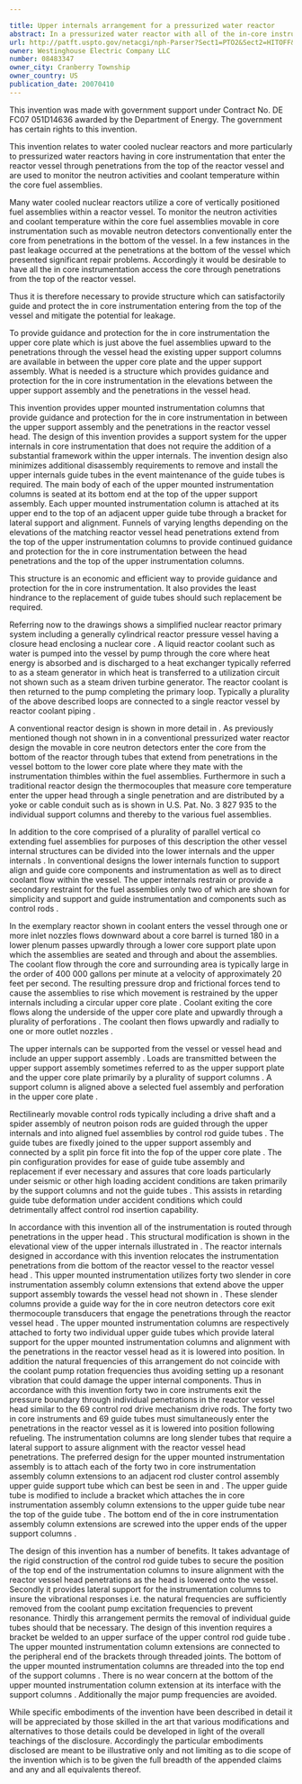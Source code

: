 ```yaml
---

title: Upper internals arrangement for a pressurized water reactor
abstract: In a pressurized water reactor with all of the in-core instrumentation gaining access to the core through the reactor head, each fuel assembly in which the instrumentation is introduced is aligned with an upper internals instrumentation guide-way. In the elevations above the upper internals upper support assembly, the instrumentation is protected and aligned by upper mounted instrumentation columns that are part of the instrumentation guide-way and extend from the upper support assembly towards the reactor head in hue with a corresponding head penetration. The upper mounted instrumentation columns are supported laterally at one end by an upper guide tube and at the other end by the upper support plate.
url: http://patft.uspto.gov/netacgi/nph-Parser?Sect1=PTO2&Sect2=HITOFF&p=1&u=%2Fnetahtml%2FPTO%2Fsearch-adv.htm&r=1&f=G&l=50&d=PALL&S1=08483347&OS=08483347&RS=08483347
owner: Westinghouse Electric Company LLC
number: 08483347
owner_city: Cranberry Township
owner_country: US
publication_date: 20070410
---
```

This invention was made with government support under Contract No. DE FC07 051D14636 awarded by the Department of Energy. The government has certain rights to this invention.

This invention relates to water cooled nuclear reactors and more particularly to pressurized water reactors having in core instrumentation that enter the reactor vessel through penetrations from the top of the reactor vessel and are used to monitor the neutron activities and coolant temperature within the core fuel assemblies.

Many water cooled nuclear reactors utilize a core of vertically positioned fuel assemblies within a reactor vessel. To monitor the neutron activities and coolant temperature within the core fuel assemblies movable in core instrumentation such as movable neutron detectors conventionally enter the core from penetrations in the bottom of the vessel. In a few instances in the past leakage occurred at the penetrations at the bottom of the vessel which presented significant repair problems. Accordingly it would be desirable to have all the in core instrumentation access the core through penetrations from the top of the reactor vessel.

Thus it is therefore necessary to provide structure which can satisfactorily guide and protect the in core instrumentation entering from the top of the vessel and mitigate the potential for leakage.

To provide guidance and protection for the in core instrumentation the upper core plate which is just above the fuel assemblies upward to the penetrations through the vessel head the existing upper support columns are available in between the upper core plate and the upper support assembly. What is needed is a structure which provides guidance and protection for the in core instrumentation in the elevations between the upper support assembly and the penetrations in the vessel head.

This invention provides upper mounted instrumentation columns that provide guidance and protection for the in core instrumentation in between the upper support assembly and the penetrations in the reactor vessel head. The design of this invention provides a support system for the upper internals in core instrumentation that does not require the addition of a substantial framework within the upper internals. The invention design also minimizes additional disassembly requirements to remove and install the upper internals guide tubes in the event maintenance of the guide tubes is required. The main body of each of the upper mounted instrumentation columns is seated at its bottom end at the top of the upper support assembly. Each upper mounted instrumentation column is attached at its upper end to the top of an adjacent upper guide tube through a bracket for lateral support and alignment. Funnels of varying lengths depending on the elevations of the matching reactor vessel head penetrations extend from the top of the upper instrumentation columns to provide continued guidance and protection for the in core instrumentation between the head penetrations and the top of the upper instrumentation columns.

This structure is an economic and efficient way to provide guidance and protection for the in core instrumentation. It also provides the least hindrance to the replacement of guide tubes should such replacement be required.

Referring now to the drawings shows a simplified nuclear reactor primary system including a generally cylindrical reactor pressure vessel having a closure head enclosing a nuclear core . A liquid reactor coolant such as water is pumped into the vessel by pump through the core where heat energy is absorbed and is discharged to a heat exchanger typically referred to as a steam generator in which heat is transferred to a utilization circuit not shown such as a steam driven turbine generator. The reactor coolant is then returned to the pump completing the primary loop. Typically a plurality of the above described loops are connected to a single reactor vessel by reactor coolant piping .

A conventional reactor design is shown in more detail in . As previously mentioned though not shown in in a conventional pressurized water reactor design the movable in core neutron detectors enter the core from the bottom of the reactor through tubes that extend from penetrations in the vessel bottom to the lower core plate where they mate with the instrumentation thimbles within the fuel assemblies. Furthermore in such a traditional reactor design the thermocouples that measure core temperature enter the upper head through a single penetration and are distributed by a yoke or cable conduit such as is shown in U.S. Pat. No. 3 827 935 to the individual support columns and thereby to the various fuel assemblies.

In addition to the core comprised of a plurality of parallel vertical co extending fuel assemblies for purposes of this description the other vessel internal structures can be divided into the lower internals and the upper internals . In conventional designs the lower internals function to support align and guide core components and instrumentation as well as to direct coolant flow within the vessel. The upper internals restrain or provide a secondary restraint for the fuel assemblies only two of which are shown for simplicity and support and guide instrumentation and components such as control rods .

In the exemplary reactor shown in coolant enters the vessel through one or more inlet nozzles flows downward about a core barrel is turned 180 in a lower plenum passes upwardly through a lower core support plate upon which the assemblies are seated and through and about the assemblies. The coolant flow through the core and surrounding area is typically large in the order of 400 000 gallons per minute at a velocity of approximately 20 feet per second. The resulting pressure drop and frictional forces tend to cause the assemblies to rise which movement is restrained by the upper internals including a circular upper core plate . Coolant exiting the core flows along the underside of the upper core plate and upwardly through a plurality of perforations . The coolant then flows upwardly and radially to one or more outlet nozzles .

The upper internals can be supported from the vessel or vessel head and include an upper support assembly . Loads are transmitted between the upper support assembly sometimes referred to as the upper support plate and the upper core plate primarily by a plurality of support columns . A support column is aligned above a selected fuel assembly and perforation in the upper core plate .

Rectilinearly movable control rods typically including a drive shaft and a spider assembly of neutron poison rods are guided through the upper internals and into aligned fuel assemblies by control rod guide tubes . The guide tubes are fixedly joined to the upper support assembly and connected by a split pin force fit into the fop of the upper core plate . The pin configuration provides for ease of guide tube assembly and replacement if ever necessary and assures that core loads particularly under seismic or other high loading accident conditions are taken primarily by the support columns and not the guide tubes . This assists in retarding guide tube deformation under accident conditions which could detrimentally affect control rod insertion capability.

In accordance with this invention all of the instrumentation is routed through penetrations in the upper head . This structural modification is shown in the elevational view of the upper internals illustrated in . The reactor internals designed in accordance with this invention relocates the instrumentation penetrations from die bottom of the reactor vessel to the reactor vessel head . This upper mounted instrumentation utilizes forty two slender in core instrumentation assembly column extensions that extend above the upper support assembly towards the vessel head not shown in . These slender columns provide a guide way for the in core neutron detectors core exit thermocouple transducers that engage the penetrations through the reactor vessel head . The upper mounted instrumentation columns are respectively attached to forty two individual upper guide tubes which provide lateral support for the upper mounted instrumentation columns and alignment with the penetrations in the reactor vessel head as it is lowered into position. In addition the natural frequencies of this arrangement do not coincide with the coolant pump rotation frequencies thus avoiding setting up a resonant vibration that could damage the upper internal components. Thus in accordance with this invention forty two in core instruments exit the pressure boundary through individual penetrations in the reactor vessel head similar to the 69 control rod drive mechanism drive rods. The forty two in core instruments and 69 guide tubes must simultaneously enter the penetrations in the reactor vessel as it is lowered into position following refueling. The instrumentation columns are long slender tubes that require a lateral support to assure alignment with the reactor vessel head penetrations. The preferred design for the upper mounted instrumentation assembly is to attach each of the forty two in core instrumentation assembly column extensions to an adjacent rod cluster control assembly upper guide support tube which can best be seen in and . The upper guide tube is modified to include a bracket which attaches the in core instrumentation assembly column extensions to the upper guide tube near the top of the guide tube . The bottom end of the in core instrumentation assembly column extensions are screwed into the upper ends of the upper support columns .

The design of this invention has a number of benefits. It takes advantage of the rigid construction of the control rod guide tubes to secure the position of the top end of the instrumentation columns to insure alignment with the reactor vessel head penetrations as the head is lowered onto the vessel. Secondly it provides lateral support for the instrumentation columns to insure the vibrational responses i.e. the natural frequencies are sufficiently removed from the coolant pump excitation frequencies to prevent resonance. Thirdly this arrangement permits the removal of individual guide tubes should that be necessary. The design of this invention requires a bracket be welded to an upper surface of the upper control rod guide tube . The upper mounted instrumentation column extensions are connected to the peripheral end of the brackets through threaded joints. The bottom of the upper mounted instrumentation columns are threaded into the top end of the support columns . There is no wear concern at the bottom of the upper mounted instrumentation column extension at its interface with the support columns . Additionally the major pump frequencies are avoided.

While specific embodiments of the invention have been described in detail it will be appreciated by those skilled in the art that various modifications and alternatives to those details could be developed in light of the overall teachings of the disclosure. Accordingly the particular embodiments disclosed are meant to be illustrative only and not limiting as to die scope of the invention which is to be given the full breadth of the appended claims and any and all equivalents thereof.


